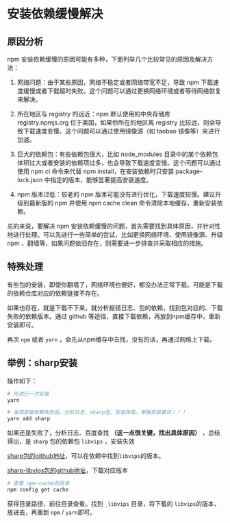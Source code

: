 # 安装依赖缓慢解决

## 原因分析

npm 安装依赖缓慢的原因可能有多种，下面列举几个比较常见的原因及解决方法：

1. 网络问题：由于某些原因，网络不稳定或者网络带宽不足，导致 npm 下载速度缓慢或者下载超时失败。这个问题可以通过更换网络环境或者等待网络恢复来解决。

2. 所在地区与 registry 的远近：npm 默认使用的中央存储库 registry.npmjs.org 位于美国，如果你所在的地区离 registry 比较远，则会导致下载速度变慢。这个问题可以通过使用镜像源（如 taobao 镜像等）来进行加速。

3. 巨大的依赖包：有些依赖包很大，比如 node_modules 目录中的某个依赖包体积过大或者安装的依赖项过多，也会导致下载速度变慢。这个问题可以通过使用 npm ci 命令来代替 npm install，在安装依赖时只安装 package-lock.json 中指定的版本，能够显著提高安装速度。

4. npm 版本过低：较老的 npm 版本可能没有进行优化，下载速度较慢。建议升级到最新版的 npm 并使用 npm cache clean 命令清除本地缓存，重新安装依赖。

总的来说，要解决 npm 安装依赖缓慢的问题，首先需要找到具体原因，并针对性地进行处理。可以先进行一些简单的尝试，比如更换网络环境、使用镜像源、升级 npm 、翻墙等，如果问题依旧存在，则需要进一步排查并采取相应的措施。


## 特殊处理

有些包的安装，即使你翻墙了，网络环境也很好，都没办法正常下载。可能是下载的依赖仓库对应的依赖链接不存在。

如果也存在，就是下载不下来，就分析报错日志、包的依赖，找到包对应的、下载失败的依赖版本。通过 github 等途径，直接下载依赖，再放到npm缓存中，重新安装即可。

再次 `npm` 或者 `yarn` ，会先从npm缓存中去找，没有的话，再通过网络上下载。

## 举例：sharp安装

操作如下：

```bash
# 先进行一次安装
yarn

# 发现安装依赖失败后，分析日志，sharp包，安装失败。单独安装尝试！！！
yarn add sharp
```

如果还是失败了，分析日志、百度查找 **（这一点很关键，找出具体原因）** ，总结得出，是 `sharp` 包的依赖包 `libvips` ，安装失效

[sharp包的github地址](https://github.com/lovell/sharp/blob/main/package.json)，可以在依赖中找到`libvips`的版本。

[sharp-libvips包的github地址](https://github.com/lovell/sharp-libvips/releases)，下载对应版本

```bash
# 查看 npm-cache的目录
npm config get cache 
```

获得目录路径，前往目录查看。找到 `_libvips` 目录，将下载的 `libvips`的版本，放进去，再重新 `npm` / `yarn`即可。
